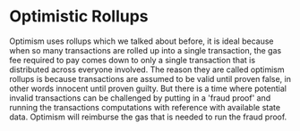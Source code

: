 # Optimistic Rollups

Optimism uses rollups which we talked about before, it is ideal because when so many transactions are rolled up into a single transaction, the gas fee required to pay comes down to only a single transaction that is distributed across everyone involved. The reason they are called optimism rollups is because transactions are assumed to be valid until proven false, in other words innocent until proven guilty. But there is a time where potential invalid transactions can be challenged by putting in a 'fraud proof' and running the transactions computations with reference with available state data. Optimism will reimburse the gas that is needed to run the fraud proof.&#x20;
